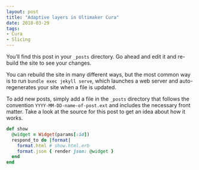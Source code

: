```yaml
---
layout: post
title: "Adaptive layers in Ultimaker Cura"
date: 2018-03-29
tags:
- Cura
- Slicing
---
```


You’ll find this post in your `_posts` directory. Go ahead and edit it and re-build the site to see your changes. 

<!--more-->

You can rebuild the site in many different ways, but the most common way is to run `bundle exec jekyll serve`, which launches a web server and auto-regenerates your site when a file is updated.

To add new posts, simply add a file in the `_posts` directory that follows the convention `YYYY-MM-DD-name-of-post.ext` and includes the necessary front matter. Take a look at the source for this post to get an idea about how it works.

```ruby
def show
  @widget = Widget(params[:id])
  respond_to do |format|
    format.html # show.html.erb
    format.json { render json: @widget }
  end
end
```